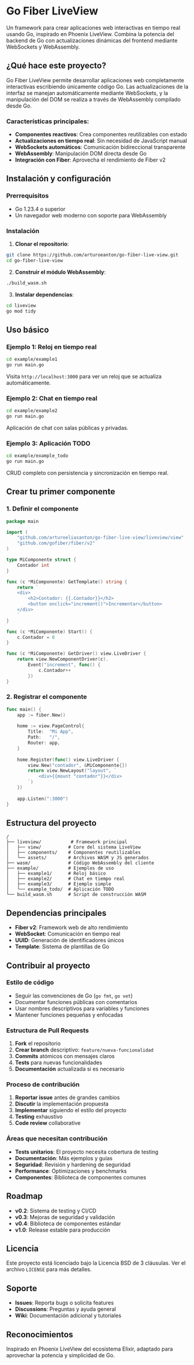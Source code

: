 # Go Fiber LiveView

Un framework para crear aplicaciones web interactivas en tiempo real usando Go, inspirado en Phoenix LiveView. Combina la potencia del backend de Go con actualizaciones dinámicas del frontend mediante WebSockets y WebAssembly.

## ¿Qué hace este proyecto?

Go Fiber LiveView permite desarrollar aplicaciones web completamente interactivas escribiendo únicamente código Go. Las actualizaciones de la interfaz se manejan automáticamente mediante WebSockets, y la manipulación del DOM se realiza a través de WebAssembly compilado desde Go.

### Características principales:

- **Componentes reactivos**: Crea componentes reutilizables con estado
- **Actualizaciones en tiempo real**: Sin necesidad de JavaScript manual
- **WebSockets automáticos**: Comunicación bidireccional transparente
- **WebAssembly**: Manipulación DOM directa desde Go
- **Integración con Fiber**: Aprovecha el rendimiento de Fiber v2

## Instalación y configuración

### Prerrequisitos

- Go 1.23.4 o superior
- Un navegador web moderno con soporte para WebAssembly

### Instalación

1. **Clonar el repositorio**:
```bash
git clone https://github.com/arturoeanton/go-fiber-live-view.git
cd go-fiber-live-view
```

2. **Construir el módulo WebAssembly**:
```bash
./build_wasm.sh
```

3. **Instalar dependencias**:
```bash
cd liveview
go mod tidy
```

## Uso básico

### Ejemplo 1: Reloj en tiempo real

```bash
cd example/example1
go run main.go
```

Visita `http://localhost:3000` para ver un reloj que se actualiza automáticamente.

### Ejemplo 2: Chat en tiempo real

```bash
cd example/example2
go run main.go
```

Aplicación de chat con salas públicas y privadas.

### Ejemplo 3: Aplicación TODO

```bash
cd example/example_todo
go run main.go
```

CRUD completo con persistencia y sincronización en tiempo real.

## Crear tu primer componente

### 1. Definir el componente

```go
package main

import (
    "github.com/arturoeliasanton/go-fiber-live-view/liveview/view"
    "github.com/gofiber/fiber/v2"
)

type MiComponente struct {
    Contador int
}

func (c *MiComponente) GetTemplate() string {
    return `
    <div>
        <h2>Contador: {{.Contador}}</h2>
        <button onclick="increment()">Incrementar</button>
    </div>
    `
}

func (c *MiComponente) Start() {
    c.Contador = 0
}

func (c *MiComponente) GetDriver() view.LiveDriver {
    return view.NewComponentDriver(c).
        Event("increment", func() {
            c.Contador++
        })
}
```

### 2. Registrar el componente

```go
func main() {
    app := fiber.New()
    
    home := view.PageControl{
        Title:  "Mi App",
        Path:   "/",
        Router: app,
    }
    
    home.Register(func() view.LiveDriver {
        view.New("contador", &MiComponente{})
        return view.NewLayout("layout", `
            <div>{{mount "contador"}}</div>
        `)
    })
    
    app.Listen(":3000")
}
```

## Estructura del proyecto

```
/
├── liveview/           # Framework principal
│   ├── view/          # Core del sistema LiveView
│   ├── components/    # Componentes reutilizables
│   └── assets/        # Archivos WASM y JS generados
├── wasm/              # Código WebAssembly del cliente
├── example/           # Ejemplos de uso
│   ├── example1/      # Reloj básico
│   ├── example2/      # Chat en tiempo real
│   ├── example3/      # Ejemplo simple
│   └── example_todo/  # Aplicación TODO
└── build_wasm.sh      # Script de construcción WASM
```

## Dependencias principales

- **Fiber v2**: Framework web de alto rendimiento
- **WebSocket**: Comunicación en tiempo real
- **UUID**: Generación de identificadores únicos
- **Template**: Sistema de plantillas de Go

## Contribuir al proyecto

### Estilo de código

- Seguir las convenciones de Go (`go fmt`, `go vet`)
- Documentar funciones públicas con comentarios
- Usar nombres descriptivos para variables y funciones
- Mantener funciones pequeñas y enfocadas

### Estructura de Pull Requests

1. **Fork** el repositorio
2. **Crear branch** descriptivo: `feature/nueva-funcionalidad`
3. **Commits** atómicos con mensajes claros
4. **Tests** para nuevas funcionalidades
5. **Documentación** actualizada si es necesario

### Proceso de contribución

1. **Reportar issue** antes de grandes cambios
2. **Discutir** la implementación propuesta
3. **Implementar** siguiendo el estilo del proyecto
4. **Testing** exhaustivo
5. **Code review** collaborative

### Áreas que necesitan contribución

- **Tests unitarios**: El proyecto necesita cobertura de testing
- **Documentación**: Más ejemplos y guías
- **Seguridad**: Revisión y hardening de seguridad
- **Performance**: Optimizaciones y benchmarks
- **Componentes**: Biblioteca de componentes comunes

## Roadmap

- **v0.2**: Sistema de testing y CI/CD
- **v0.3**: Mejoras de seguridad y validación
- **v0.4**: Biblioteca de componentes estándar
- **v1.0**: Release estable para producción

## Licencia

Este proyecto está licenciado bajo la Licencia BSD de 3 cláusulas. Ver el archivo `LICENSE` para más detalles.

## Soporte

- **Issues**: Reporta bugs o solicita features
- **Discussions**: Preguntas y ayuda general
- **Wiki**: Documentación adicional y tutoriales

## Reconocimientos

Inspirado en Phoenix LiveView del ecosistema Elixir, adaptado para aprovechar la potencia y simplicidad de Go.